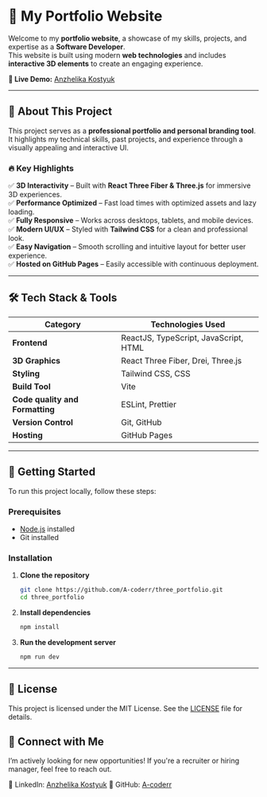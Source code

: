 # 👋 My Portfolio Website

Welcome to my **portfolio website**, a showcase of my skills, projects, and expertise as a **Software Developer**.  
This website is built using modern **web technologies** and includes **interactive 3D elements** to create an engaging experience.  

**🔗 Live Demo:** [Anzhelika Kostyuk](https://github.com/A-coderr/three_portfolio)

---

## 🎯 **About This Project**
This project serves as a **professional portfolio and personal branding tool**.  
It highlights my technical skills, past projects, and experience through a visually appealing and interactive UI.  

### 🔥 **Key Highlights**
✅ **3D Interactivity** – Built with **React Three Fiber & Three.js** for immersive 3D experiences.  
✅ **Performance Optimized** – Fast load times with optimized assets and lazy loading.  
✅ **Fully Responsive** – Works across desktops, tablets, and mobile devices.  
✅ **Modern UI/UX** – Styled with **Tailwind CSS** for a clean and professional look.  
✅ **Easy Navigation** – Smooth scrolling and intuitive layout for better user experience.  
✅ **Hosted on GitHub Pages** – Easily accessible with continuous deployment.

---

## 🛠️ **Tech Stack & Tools**
| Category         | Technologies Used |
|-----------------|------------------|
| **Frontend**     | ReactJS, TypeScript, JavaScript, HTML |
| **3D Graphics**  | React Three Fiber, Drei, Three.js |
| **Styling**      | Tailwind CSS, CSS |
| **Build Tool**  | Vite |
| **Code quality and Formatting**  | ESLint, Prettier |
| **Version Control** | Git, GitHub |
| **Hosting**      | GitHub Pages |

---

## 🚀 Getting Started
To run this project locally, follow these steps:

### Prerequisites
- [Node.js](https://nodejs.org/) installed
- Git installed

### Installation
1. **Clone the repository**
   ```sh
   git clone https://github.com/A-coderr/three_portfolio.git
   cd three_portfolio
   ```
2. **Install dependencies**
   ```sh
   npm install
   ```
3. **Run the development server**
   ```sh
   npm run dev
   ```
---

## 📜 License
This project is licensed under the MIT License. See the [LICENSE](LICENSE) file for details.

## 📩 Connect with Me
I’m actively looking for new opportunities! If you're a recruiter or hiring manager, feel free to reach out.

💼 LinkedIn: [Anzhelika Kostyuk](https://www.linkedin.com/in/anzhelikakostyuk/)
🐙 GitHub: [A-coderr](https://github.com/A-coderr)
